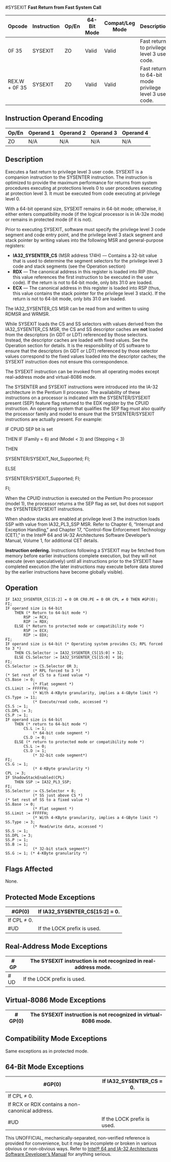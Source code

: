 #SYSEXIT
**Fast Return from Fast System Call**

| Opcode        | Instruction | Op/En | 64-Bit Mode | Compat/Leg Mode | Description                                             |
| ------------- | ----------- | ----- | ----------- | --------------- | ------------------------------------------------------- |
| 0F 35         | SYSEXIT     | ZO    | Valid       | Valid           | Fast return to privilege level 3 user code.             |
| REX.W + 0F 35 | SYSEXIT     | ZO    | Valid       | Valid           | Fast return to 64-bit mode privilege level 3 user code. |

## Instruction Operand Encoding

| Op/En | Operand 1 | Operand 2 | Operand 3 | Operand 4 |
| ----- | --------- | --------- | --------- | --------- |
| ZO    | N/A       | N/A       | N/A       | N/A       |

## Description

Executes a fast return to privilege level 3 user code. SYSEXIT is a companion instruction to the SYSENTER instruction. The instruction is optimized to provide the maximum performance for returns from system procedures executing at protections levels 0 to user procedures executing at protection level 3. It must be executed from code executing at privilege level 0.

With a 64-bit operand size, SYSEXIT remains in 64-bit mode; otherwise, it either enters compatibility mode (if the logical processor is in IA-32e mode) or remains in protected mode (if it is not).

Prior to executing SYSEXIT, software must specify the privilege level 3 code segment and code entry point, and the privilege level 3 stack segment and stack pointer by writing values into the following MSR and general-purpose registers:

- **IA32_SYSENTER_CS** (MSR address 174H) — Contains a 32-bit value that is used to determine the segment selectors for the privilege level 3 code and stack segments (see the Operation section)
- **RDX** — The canonical address in this register is loaded into RIP (thus, this value references the first instruction to be executed in the user code). If the return is not to 64-bit mode, only bits 31:0 are loaded.
- **ECX** — The canonical address in this register is loaded into RSP (thus, this value contains the stack pointer for the privilege level 3 stack). If the return is not to 64-bit mode, only bits 31:0 are loaded.

The IA32_SYSENTER_CS MSR can be read from and written to using RDMSR and WRMSR.

While SYSEXIT loads the CS and SS selectors with values derived from the IA32_SYSENTER_CS MSR, the CS and SS descriptor caches are **not** loaded from the descriptors (in GDT or LDT) referenced by those selectors. Instead, the descriptor caches are loaded with fixed values. See the Operation section for details. It is the responsibility of OS software to ensure that the descriptors (in GDT or LDT) referenced by those selector values correspond to the fixed values loaded into the descriptor caches; the SYSEXIT instruction does not ensure this correspondence.

The SYSEXIT instruction can be invoked from all operating modes except real-address mode and virtual-8086 mode.

The SYSENTER and SYSEXIT instructions were introduced into the IA-32 architecture in the Pentium II processor. The availability of these instructions on a processor is indicated with the SYSENTER/SYSEXIT present (SEP) feature flag returned to the EDX register by the CPUID instruction. An operating system that qualifies the SEP flag must also qualify the processor family and model to ensure that the SYSENTER/SYSEXIT instructions are actually present. For example:

IF CPUID SEP bit is set

THEN IF (Family = 6) and (Model < 3) and (Stepping < 3)

THEN

SYSENTER/SYSEXIT_Not_Supported; FI;

ELSE

SYSENTER/SYSEXIT_Supported; FI;

FI;

When the CPUID instruction is executed on the Pentium Pro processor (model 1), the processor returns a the SEP flag as set, but does not support the SYSENTER/SYSEXIT instructions.

When shadow stacks are enabled at privilege level 3 the instruction loads SSP with value from IA32_PL3_SSP MSR. Refer to Chapter 6, “Interrupt and Exception Handling‚” and Chapter 17, “Control-flow Enforcement Technology (CET)‚” in the Intel® 64 and IA-32 Architectures Software Developer’s Manual, Volume 1, for additional CET details.

**Instruction ordering.** Instructions following a SYSEXIT may be fetched from memory before earlier instructions complete execution, but they will not execute (even speculatively) until all instructions prior to the SYSEXIT have completed execution (the later instructions may execute before data stored by the earlier instructions have become globally visible).

## Operation

```
IF IA32_SYSENTER_CS[15:2] = 0 OR CR0.PE = 0 OR CPL ≠ 0 THEN #​​​​GP(0); FI;
IF operand size is 64-bit
    THEN (* Return to 64-bit mode *)
        RSP := RCX;
        RIP := RDX;
    ELSE (* Return to protected mode or compatibility mode *)
        RSP := ECX;
        RIP := EDX;
FI;
IF operand size is 64-bit (* Operating system provides CS; RPL forced to 3 *)
    THEN CS.Selector := IA32_SYSENTER_CS[15:0] + 32;
    ELSE CS.Selector := IA32_SYSENTER_CS[15:0] + 16;
FI;
CS.Selector := CS.Selector OR 3;
            (* RPL forced to 3 *)
(* Set rest of CS to a fixed value *)
CS.Base := 0;
            (* Flat segment *)
CS.Limit := FFFFFH;
            (* With 4-KByte granularity, implies a 4-GByte limit *)
CS.Type := 11;
            (* Execute/read code, accessed *)
CS.S := 1;
CS.DPL := 3;
CS.P := 1;
IF operand size is 64-bit
    THEN (* return to 64-bit mode *)
        CS.L := 1;
            (* 64-bit code segment *)
        CS.D := 0;
    ELSE (* return to protected mode or compatibility mode *)
        CS.L := 0;
        CS.D := 1;
            (* 32-bit code segment*)
FI;
CS.G := 1;
            (* 4-KByte granularity *)
CPL := 3;
IF ShadowStackEnabled(CPL)
    THEN SSP := IA32_PL3_SSP;
FI;
SS.Selector := CS.Selector + 8;
            (* SS just above CS *)
(* Set rest of SS to a fixed value *)
SS.Base := 0;
            (* Flat segment *)
SS.Limit := FFFFFH;
            (* With 4-KByte granularity, implies a 4-GByte limit *)
SS.Type := 3;
            (* Read/write data, accessed *)
SS.S := 1;
SS.DPL := 3;
SS.P := 1;
SS.B := 1;
            (* 32-bit stack segment*)
SS.G := 1; (* 4-KByte granularity *)

```

## Flags Affected

None.

## Protected Mode Exceptions

| \#​​​​GP(0) | If IA32_SYSENTER_CS[15:2] = 0. |
| ----------- | ------------------------------ |
| If CPL ≠ 0. |
| #​​​UD      | If the LOCK prefix is used.    |

## Real-Address Mode Exceptions

| \#​​​​GP | The SYSEXIT instruction is not recognized in real-address mode. |
| -------- | --------------------------------------------------------------- |
| #​​​UD   | If the LOCK prefix is used.                                     |

## Virtual-8086 Mode Exceptions

| \#​​​​GP(0) | The SYSEXIT instruction is not recognized in virtual-8086 mode. |
| ----------- | --------------------------------------------------------------- |

## Compatibility Mode Exceptions

Same exceptions as in protected mode.

## 64-Bit Mode Exceptions

| \#​​​​GP(0)                                     | If IA32_SYSENTER_CS = 0.    |
| ----------------------------------------------- | --------------------------- |
| If CPL ≠ 0.                                     |
| If RCX or RDX contains a non-canonical address. |
| #​​​UD                                          | If the LOCK prefix is used. |

This UNOFFICIAL, mechanically-separated, non-verified reference is provided for convenience, but it may be
incomplete or broken in various obvious or non-obvious
ways. Refer to [Intel® 64 and IA-32 Architectures Software Developer’s Manual](https://software.intel.com/en-us/download/intel-64-and-ia-32-architectures-sdm-combined-volumes-1-2a-2b-2c-2d-3a-3b-3c-3d-and-4) for anything serious.
